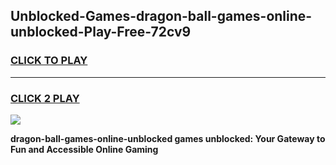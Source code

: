 
## Unblocked-Games-dragon-ball-games-online-unblocked-Play-Free-72cv9
<h3>
<a href="https://premium76.site?title=dragon-ball-games-online-unblocked&ref=09A">CLICK TO PLAY</a></h3>
<hr>

<h3>
<a href="https://premium76.site?title=dragon-ball-games-online-unblocked&ref=09A">CLICK 2 PLAY</a>
  
</h3>

<a href="https://premium76.site?title=dragon-ball-games-online-unblocked&ref=09A"><img src="https://clearcache.store/games.png"></a>


**dragon-ball-games-online-unblocked games unblocked: Your Gateway to Fun and Accessible Online Gaming**
